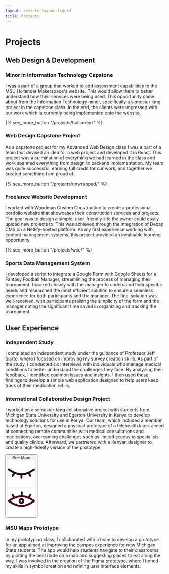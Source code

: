 ```yaml
---
layout: article_layout.liquid
title: Projects
---
```


# Projects
## Web Design & Development

### Minor in Information Technology Capstone
I was a part of a group that worked to add assessment capabilities to the MSU Hollander Makerspace's website. This would allow them to better understand how their services were being used. This opportunity came about from the Information Technology minor, specifically a semester long project in the capstone class. In the end, the clients were impressed with our work which is currently being implemented onto the website.

{% see_more_button "/projects/hollander/" %}


### Web Design Capstone Project
As a capstone project for my Advanced Web Design class I was a part of a team that devised an idea for a web project and developed it in React. This project was a culmination of everything we had learned in the class and work spanned everything from design to backend implementation. My team was quite successful, earning full credit for our work, and together we created something I am proud of.

{% see_more_button "/projects/unwrapped/" %}

### Freelance Website Development
I worked with Woodman Custom Construction to create a professional portfolio website that showcases their construction services and projects. The goal was to design a simple, user-friendly site the owner could easily upload new projects to. This was achieved through the integration of Decap CMS on a Netlify-hosted platform. As my first experience working with content management systems, this project provided an invaluable learning opportunity.

{% see_more_button "/projects/wcc/" %}

### Sports Data Management System
I developed a script to integrate a Google Form with Google Sheets for a Fantasy Football Manager, streamlining the process of managing their tournament. I worked closely with the manager to understand their specific needs and researched the most efficient solution to ensure a seamless experience for both participants and the manager. The final solution was well-received, with participants praising the simplicity of the form and the manager noting the significant time saved in organizing and tracking the tournament.

## User Experience

### Independent Study
I completed an independent study under the guidance of Professor Jeff Siarto, where I focused on improving my survey creation skills. As part of the study, I conducted six interviews with individuals who manage medical conditions to better understand the challenges they face. By analyzing their feedback, I identified common issues and insights. I then used these findings to develop a simple web application designed to help users keep track of their medication refills.

### International Collaborative Design Project
I worked on a semester-long collaborative project with students from Michigan State University and Egerton University in Kenya to develop technology solutions for use in Kenya. Our team, which included a member based at Egerton, designed a physical prototype of a telehealth kiosk aimed at connecting remote communities with medical consultations and medications, overcoming challenges such as limited access to specialists and quality clinics. Afterward, we partnered with a Kenyan designer to create a high-fidelity version of the prototype.

<button onclick="window.open('https://preview.tanzilzubair.tech/', '_blank');">See More 
    <div class="see_more_image_box">
        <div class="default_image">
            <img class="button_eye_icon closed_eye"  alt="closed_eye" src="/images/closed-eye-icon.png"></img>
        </div>
        <div class="hover_image">
            <img class="button_eye_icon open_eye"  alt="open_eye" src="/images/open-eye-icon.png"></img>
        </div>
    </div>
  </button>

### MSU Maps Prototype
In my prototyping class, I collaborated with a team to develop a prototype for an app aimed at improving the campus experience for new Michigan State students. The app would help students navigate to their classrooms by plotting the best route on a map and suggesting places to eat along the way. I was involved in the creation of the Figma prototype, where I honed my skills in symbol creation and refining user interface elements.
<!--
## Data Analytics & Visualization

### Amazon Data Visualization

### Forest Fire Simulation

## MSU Development Events

### SpartaHack

### Game Jam
-->